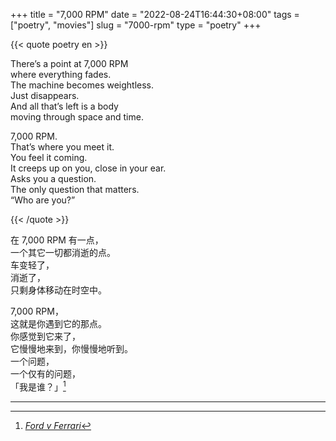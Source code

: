 +++
title = "7,000 RPM"
date = "2022-08-24T16:44:30+08:00"
tags = ["poetry", "movies"]
slug = "7000-rpm"
type = "poetry"
+++

{{< quote poetry en >}}

There’s a point at 7,000 RPM  
where everything fades.  
The machine becomes weightless.  
Just disappears.  
And all that’s left is a body  
moving through space and time.

7,000 RPM.  
That’s where you meet it.  
You feel it coming.  
It creeps up on you, close in your ear.  
Asks you a question.  
The only question that matters.  
“Who are you?”

{{< /quote >}}

在 7,000 RPM 有一点，  
一个其它一切都消逝的点。  
车变轻了，  
消逝了，  
只剩身体移动在时空中。

7,000 RPM，  
这就是你遇到它的那点。  
你感觉到它来了，  
它慢慢地来到，你慢慢地听到。  
一个问题，  
一个仅有的问题，  
「我是谁？」[^1]

---

[^1]: [*Ford v Ferrari*](https://en.wikipedia.org/wiki/Ford_v_Ferrari)